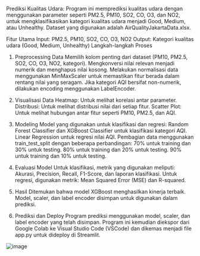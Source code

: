 Prediksi Kualitas Udara: Program ini memprediksi kualitas udara dengan menggunakan parameter seperti PM2.5, PM10, SO2, CO, O3, dan NO2, untuk mengklasifikasikan kategori kualitas udara menjadi Good, Medium, atau Unhealthy. 
Dataset yang digunakan adalah AirQualityJakartaData.xlsx.

Fitur Utama
Input: PM2.5, PM10, SO2, CO, O3, NO2
Output: Kategori kualitas udara (Good, Medium, Unhealthy)
Langkah-langkah Proses

1. Preprocessing Data
Memilih kolom penting dari dataset (PM10, PM2.5, SO2, CO, O3, NO2, kategori).
Mengkonversi nilai relevan menjadi numerik dan menghapus nilai kosong.
Melakukan normalisasi data menggunakan MinMaxScaler untuk memastikan fitur berada dalam rentang nilai yang seragam.
Jika kategori AQI bersifat non-numerik, dilakukan encoding menggunakan LabelEncoder.

2. Visualisasi Data
Heatmap: Untuk melihat korelasi antar parameter.
Distribusi: Untuk melihat distribusi nilai dari setiap fitur.
Scatter Plot: Untuk melihat hubungan antar fitur seperti PM10, PM2.5, dan AQI.

3. Modeling
Model yang digunakan untuk klasifikasi dan regresi:
Random Forest Classifier dan XGBoost Classifier untuk klasifikasi kategori AQI.
Linear Regression untuk regresi nilai AQI.
Pembagian data menggunakan train_test_split dengan beberapa perbandingan:
70% untuk training dan 30% untuk testing.
80% untuk training dan 20% untuk testing.
90% untuk training dan 10% untuk testing.

5. Evaluasi Model
Untuk klasifikasi, metrik yang digunakan meliputi:
Akurasi, Precision, Recall, F1-Score, dan laporan klasifikasi.
Untuk regresi, digunakan metrik:
Mean Squared Error (MSE) dan R-squared.

6. Hasil
Ditemukan bahwa model XGBoost menghasilkan kinerja terbaik. Model, scaler, dan label encoder disimpan untuk digunakan dalam prediksi.

7. Prediksi dan Deploy
Program prediksi menggunakan model, scaler, dan label encoder yang telah disimpan.
Program ini kemudian diekspor dari Google Colab ke Visual Studio Code (VSCode) dan dikemas menjadi file app.py untuk dideploy di Streamlit.

![image](https://github.com/user-attachments/assets/59425287-c269-41b1-a1b3-ef27e016d7ec)

